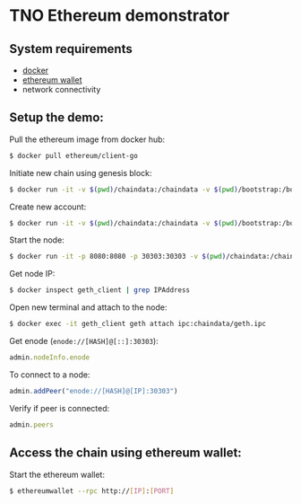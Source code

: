 # TNO Ethereum demonstrator
## System requirements
- [docker](https://www.docker.com/)
- [ethereum wallet](https://github.com/ethereum/mist/releases)
- network connectivity

## Setup the demo:
Pull the ethereum image from docker hub:
```bash
$ docker pull ethereum/client-go 
```
Initiate new chain using genesis block:
```bash
$ docker run -it -v $(pwd)/chaindata:/chaindata -v $(pwd)/bootstrap:/bootstrap ethereum/client-go --datadir /chaindata init /bootstrap/TNOGenesis.json 
```
Create new account:
```bash
$ docker run -it -v $(pwd)/chaindata:/chaindata -v $(pwd)/bootstrap:/bootstrap ethereum/client-go --datadir /chaindata --password /bootstrap/pass account new 
```
Start the node:
```bash
$ docker run -it -p 8080:8080 -p 30303:30303 -v $(pwd)/chaindata:/chaindata -v $(pwd)/bootstrap:/bootstrap -v $(pwd)/ethash:/root/.ethash --name geth_client ethereum/client-go --datadir /chaindata --nodiscover --rpc --rpcapi "db,eth,net,web3,personal" --rpcaddr "0.0.0.0" --rpcport "8080" --rpccorsdomain "*" --port "30303" --networkid 1234 --identity "TNONODE" --etherbase 0 --mine 
```
Get node IP:
```bash
$ docker inspect geth_client | grep IPAddress
```
Open new terminal and attach to the node:
```bash
$ docker exec -it geth_client geth attach ipc:chaindata/geth.ipc
```
Get enode (`enode://[HASH]@[::]:30303`):
```javascript
admin.nodeInfo.enode
```
To connect to a node:
```javascript
admin.addPeer("enode://[HASH]@[IP]:30303")
```
Verify if peer is connected:
```javascript
admin.peers
```
## Access the chain using ethereum wallet:
Start the ethereum wallet:
```bash
$ ethereumwallet --rpc http://[IP]:[PORT]
```